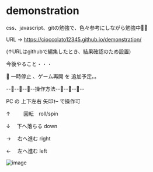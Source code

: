 # demonstration

css、javascript、gitの勉強で、色々参考にしながら勉強中📝💦


URL → https://cioccolato12345.github.io/demonstration/

(↑URLはgithubで編集したとき、結果確認のため設置)


今後やること・・・

🔰 一時停止 、ゲーム再開 を 追加予定。。



--🐣--🐣--🐥--操作方法--🐥--🐣--🐣--


PC の 上下左右 矢印ｷｰ で操作可

↑　 　 回転　roll/spin

↓   　下へ落ちる down

→   　右へ進む right

←   　左へ進む  left



![image](https://user-images.githubusercontent.com/92945582/138495326-642ee8ec-2ffe-42c8-a6e1-34a1f62d0dc9.png)

